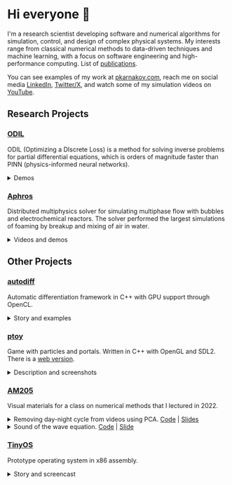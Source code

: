 # Hi everyone :wave:

I'm a research scientist developing software and numerical algorithms
for simulation, control, and design of complex physical systems.
My interests range from classical numerical methods to data-driven techniques and machine learning,
with a focus on software engineering and high-performance computing.
List of [publications](https://pkarnakov.com/pub.html).

You can see examples of my work at [pkarnakov.com](https://pkarnakov.com),
reach me on social media [LinkedIn](https://www.linkedin.com/in/pkarnakov), [Twitter/X](https://twitter.com/pkarnakov),
and watch some of my simulation videos on [YouTube](https://www.youtube.com/@pkarnakov/videos).

## Research Projects

### [ODIL](https://github.com/cselab/odil)

ODIL (Optimizing a DIscrete Loss) is a method for solving inverse problems for partial differential equations,
which is orders of magnitude faster than PINN (physics-informed neural networks).

<details>
<summary>
Demos
</summary>

| Poisson | Wave | Heat |
|:---:|:---:|:---:|
| [<img src="https://pkarnakov.com/media/wasm_poisson.png" width=100>](https://pkarnakov.github.io/autodiff/demos/poisson.html) | [<img src="https://pkarnakov.com/media/wasm_wave.png" width=100>](https://pkarnakov.github.io/autodiff/demos/wave.html) | [<img src="https://pkarnakov.com/media/wasm_heat.png" width=100>](https://pkarnakov.github.io/autodiff/demos/heat.html) |
</details>

### [Aphros](https://github.com/cselab/aphros)

Distributed multiphysics solver for simulating multiphase flow with bubbles and electrochemical reactors.
The solver performed the largest simulations of foaming by breakup and mixing of air in water.

<details>
<summary>
Videos and demos
</summary>

| <img src="http://pkarnakov.com/media/icon_youtube.png" width=16> Foaming | <img src="http://pkarnakov.com/media/icon_youtube.png" width=16> Electrolysis | Drops | Gallery |
|:---:|:---:|:---:|:---:|
| [<img src="https://pkarnakov.com/media/tile_waterfall.jpg" width=100>](https://www.youtube.com/watch?v=0Cj8pPYNJGY) | [<img src="https://pkarnakov.com/media/tile_reactor.jpg" width=100>](https://www.youtube.com/watch?v=Rm-xDGpIEJA) | [<img src="https://pkarnakov.com/media/wasm_hydro.png" width=100>](https://cselab.github.io/aphros/wasm/hydro.html) | [<img src="https://pkarnakov.com/media/wasm_gallery.png" width=100>](https://github.com/cselab/aphros/wiki/Aphros-Explorer) |
</details>

## Other Projects

### [autodiff](https://github.com/pkarnakov/autodiff)

Automatic differentiation framework in C++ with GPU support through OpenCL.

<details>
<summary>
Story and examples
</summary>
This project made me realize that some machine learning applications that would
normally rely on TensorFlow/JAX/PyTorch can actually be implemented in pure C++
from scratch in a reasonable amount of time (several days).
And for small problems on a CPU it also works 10x times faster
than the corresponding Python+TensorFlow implementation.
The ODIL demos above use this code to run in WebAssembly.
Examples of constructed computational graphs:

<img src="https://pkarnakov.github.io/autodiff/media/reverse_scal1.svg" height="150"><img src="https://pkarnakov.github.io/autodiff/media/poisson/poisson.svg" height="150">
</details>

### [ptoy](https://github.com/pkarnakov/ptoy)

Game with particles and portals. Written in C++ with OpenGL and SDL2. There is a <a href="https://pkarnakov.github.io/ptoy/ptoy.html">web version</a>.

<details>
<summary>
Description and screenshots
</summary>
You can connect particles to create ropes, run them through portals, and manipulate with the mouse.
The <tt>accel</tt> button couples the gravity vector with measurements from an accelerometer (if supported).

| Native | [Web](https://pkarnakov.github.io/ptoy/ptoy.html) |
|:---:|:---:|
|<img src="https://pkarnakov.github.io/ptoy/images/ptoy_native.png" height="120">|<img src="https://pkarnakov.github.io/ptoy/images/ptoy_web.png?1" height="120"> |
</details>

### [AM205](https://github.com/pkarnakov/am205#gallery)

Visual materials for a class on numerical methods that I lectured in 2022.

<details>
<summary>
Removing day-night cycle from videos using PCA. <a href="https://github.com/pkarnakov/am205/blob/main/media/unit2/media/pcavideo/pcavideo.py">Code</a> | <a href="https://pkarnakov.github.io/am205/slides/unit2/#/167">Slides</a>
</summary>

<a href="http://pkarnakov.github.io/am205/slides/unit2/media/pcavideo/pcavideo_paris.mp4"><img src="https://pkarnakov.github.io/am205/slides/unit2/media/pcavideo/pcavideo_paris.gif" height=100 alt="pcavideo_paris.mp4"></a>
<a href="http://pkarnakov.github.io/am205/slides/unit2/media/pcavideo/pcavideo_paris_first3.mp4"><img src="https://pkarnakov.github.io/am205/slides/unit2/media/pcavideo/pcavideo_paris_first3.gif" height=100 alt="pcavideo_paris_first3.mp4"></a>
<a href="http://pkarnakov.github.io/am205/slides/unit2/media/pcavideo/pcavideo_paris_zero3.mp4"><img src="https://pkarnakov.github.io/am205/slides/unit2/media/pcavideo/pcavideo_paris_zero3.gif" height=100 alt="pcavideo_paris_zero3.mp4"></a><br>
<a href="http://pkarnakov.github.io/am205/slides/unit2/media/pcavideo/pcavideo_vietnam.mp4"><img src="https://pkarnakov.github.io/am205/slides/unit2/media/pcavideo/pcavideo_vietnam.gif" height=100 alt="pcavideo_vietnam.mp4"></a>
<a href="http://pkarnakov.github.io/am205/slides/unit2/media/pcavideo/pcavideo_vietnam_first3.mp4"><img src="https://pkarnakov.github.io/am205/slides/unit2/media/pcavideo/pcavideo_vietnam_first3.gif" height=100 alt="pcavideo_vietnam_first3.mp4"></a>
<a href="http://pkarnakov.github.io/am205/slides/unit2/media/pcavideo/pcavideo_vietnam_zero3.mp4"><img src="https://pkarnakov.github.io/am205/slides/unit2/media/pcavideo/pcavideo_vietnam_zero3.gif" height=100 alt="pcavideo_vietnam_zero3.mp4"></a><br>
<a href="http://pkarnakov.github.io/am205/slides/unit2/media/pcavideo/pcavideo_sunrise.mp4"><img src="https://pkarnakov.github.io/am205/slides/unit2/media/pcavideo/pcavideo_sunrise.gif" height=100 alt="pcavideo_sunrise.mp4"></a>
<a href="http://pkarnakov.github.io/am205/slides/unit2/media/pcavideo/pcavideo_sunrise_first3.mp4"><img src="https://pkarnakov.github.io/am205/slides/unit2/media/pcavideo/pcavideo_sunrise_first3.gif" height=100 alt="pcavideo_sunrise_first3.mp4"></a>
<a href="http://pkarnakov.github.io/am205/slides/unit2/media/pcavideo/pcavideo_sunrise_zero3.mp4"><img src="https://pkarnakov.github.io/am205/slides/unit2/media/pcavideo/pcavideo_sunrise_zero3.gif" height=100 alt="pcavideo_sunrise_zero3.mp4"></a>
</details>

<details>
<summary>
Sound of the wave equation. <a href="https://github.com/pkarnakov/am205/blob/main/media/unit3/media/wave.py">Code</a> | <a href="https://pkarnakov.github.io/am205/slides/unit3/#/191">Slide</a>
</summary>

The forcing signal excites certain frequencies of an oscillator. Videos with (loud) sound:

| Forcing | Response |
|:---:|:---:|
| <a href="http://pkarnakov.github.io/am205/slides/unit3/media/wave_force.webm"><img src="https://pkarnakov.github.io/am205/slides/unit3/media/wave_force.gif" height=100 alt="wave_force.webm"></a> | <a href="http://pkarnakov.github.io/am205/slides/unit3/media/wave_signal.webm"><img src="https://pkarnakov.github.io/am205/slides/unit3/media/wave_signal.gif" height=100 alt="wave_signal.webm"></a> |
</details>

### [TinyOS](https://github.com/pkarnakov/tinyos)

Prototype operating system in x86 assembly.

<details>
<summary>
Story and screencast
</summary>
I started this project back in 2008 for a school competition in Russia's space capital Korolyev.
The plan was to push Windows out of the market, but it didn't work out.

<a href="http://pkarnakov.github.io/tinyos/media/tinyos.mp4"><img src="https://pkarnakov.github.io/tinyos/media/tinyos.gif" height=150 alt="tinyos.mp4"></a>
</details>
